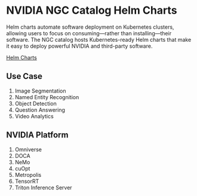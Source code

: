 # NVIDIA NGC Catalog Helm Charts

Helm charts automate software deployment on Kubernetes clusters, allowing users to focus on consuming—rather than installing—their software. The NGC catalog hosts Kubernetes-ready Helm charts that make it easy to deploy powerful NVIDIA and third-party software.

[Helm Charts](https://catalog.ngc.nvidia.com/helm-charts)


## Use Case
1. Image Segmentation
2. Named Entity Recognition
3. Object Detection
4. Question Answering
5. Video Analytics

## NVIDIA Platform
1. Omniverse
2. DOCA
3. NeMo
4. cuOpt
5. Metropolis
6. TensorRT
7. Triton Inference Server